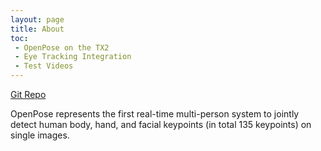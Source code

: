 ```yaml
---
layout: page
title: About
toc:
 - OpenPose on the TX2
 - Eye Tracking Integration
 - Test Videos
---
```


[Git Repo](https://github.com/CMU-Perceptual-Computing-Lab/openpose)

OpenPose represents the first real-time multi-person system to jointly detect human body, hand, and facial keypoints (in total 135 keypoints) on single images.
